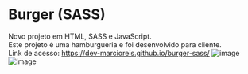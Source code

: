 # Burger (SASS)
Novo projeto em HTML, SASS e JavaScript.<br>
Este projeto é uma hamburgueria e foi desenvolvido para cliente.<br>
Link de acesso: https://dev-marcioreis.github.io/burger-sass/
![image](https://user-images.githubusercontent.com/122680054/214065341-09b98b51-421e-4e0e-85c2-16f83eac6183.png)
![image](https://user-images.githubusercontent.com/122680054/214080994-c9c0b96a-2fcb-43dd-8873-34dff1c4b733.png)

